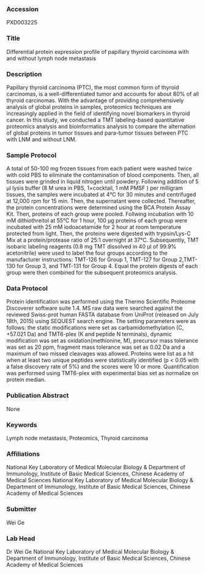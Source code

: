 ### Accession
PXD003225

### Title
Differential protein expression profile of papillary thyroid carcinoma with and without lymph node metastasis

### Description
Papillary thyroid carcinoma (PTC), the most common form of thyroid carcinomas, is a well-differentiated tumor and accounts for about 80% of all thyroid carcinomas. With the advantage of providing comprehensively analysis of global proteins in samples, proteomics techniques are increasingly applied in the field of identifying novel biomarkers in thyroid cancer. In this study, we conducted a TMT labeling-based quantitative proteomics analysis and bioinformatics analysis to compare the alternation of global proteins in tumor tissues and para-tumor tissues between PTC with LNM and without LNM.

### Sample Protocol
A total of 50-100 mg frozen tissues from each patient were washed twice with cold PBS to eliminate the contamination of blood components. Then, all tissues were grinded in liquid nitrogen until powdery. Following addition of 5 μl lysis buffer (8 M urea in PBS, 1×cocktail, 1 mM PMSF ) per milligram tissues, the samples were incubated at 4℃ for 30 minutes and centrifuged at 12,000 rpm for 15 min. Then, the supernatant were collected. Thereafter, the protein concentrations were determined using the BCA Protein Assay Kit. Then, proteins of each group were pooled. Follwing incubation with 10 mM dithiothreitol at 55℃ for 1 hour, 100 μg proteins of each group were incubated with 25 mM iodoacetamide for 2 hour at room temperature protected from light. Then, the proteins were digested with trypsin/Lys-C Mix at a protein/protease ratio of 25:1 overnight at 37℃. Subsequently, TMT isobaric labeling reagents (0.8 mg TMT dissolved in 40 μl of 99.9% acetonitrile) were used to label the four groups according to the manufacturer instructions: TMT-126 for Group 1, TMT-127 for Group 2,TMT-130 for Group 3, and TMT-131 for Group 4. Equal the protein digests of each group were then combined for the subsequent proteomics analysis.

### Data Protocol
Protein identification was performed using the Thermo Scientific Proteome Discoverer software suite 1.4. MS raw data were searched against the reviewed Swiss-prot human FASTA database from UniProt (released on July 18th, 2015) using SEQUEST search engine. The setting parameters were as follows: the static modifications were set as carbamidomethylation (C, +57.021 Da) and TMT6-plex (K and peptide N terminals), dynamic modification was set as oxidation(methionine, M), precursor mass tolerance was set as 20 ppm, fragment mass tolerance was set as 0.02 Da and a maximum of two missed cleavages was allowed. Proteins were list as a hit when at least two unique peptides were statistically identified (p < 0.05 with a false discovery rate of 5%) and the scores were 10 or more. Quantification was performed using TMT6-plex with experimental bias set as normalize on protein median.

### Publication Abstract
None

### Keywords
Lymph node metastasis, Proteomics, Thyroid carcinoma

### Affiliations
National Key Laboratory of Medical Molecular Biology & Department of Immunology, Institute of Basic Medical Sciences, Chinese Academy of Medical Sciences
National Key Laboratory of Medical Molecular Biology & Department of Immunology, Institute of Basic Medical Sciences, Chinese Academy of Medical Sciences 

### Submitter
Wei Ge

### Lab Head
Dr Wei Ge
National Key Laboratory of Medical Molecular Biology & Department of Immunology, Institute of Basic Medical Sciences, Chinese Academy of Medical Sciences


